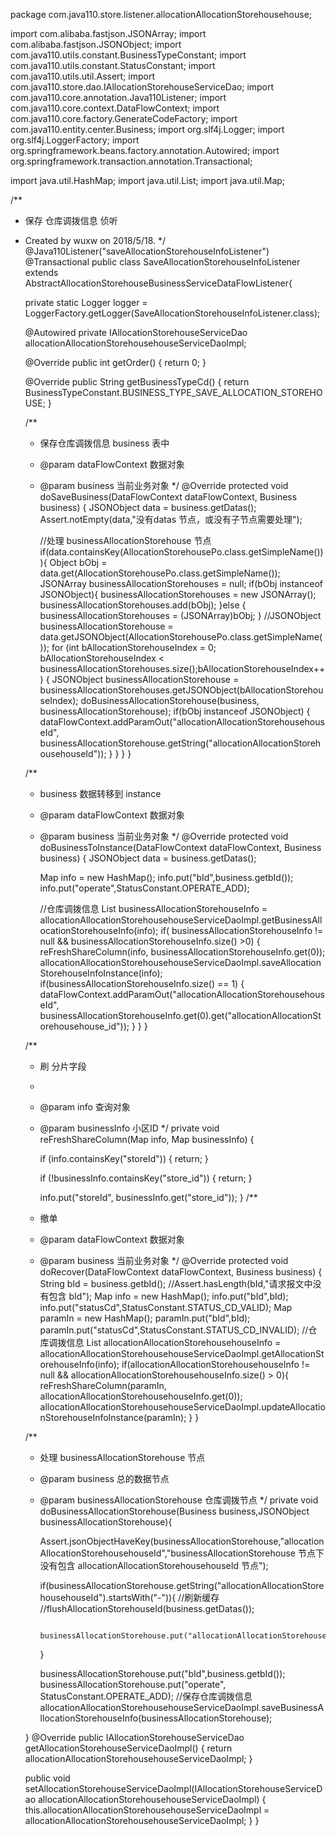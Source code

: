package com.java110.store.listener.allocationAllocationStorehousehouse;

import com.alibaba.fastjson.JSONArray;
import com.alibaba.fastjson.JSONObject;
import com.java110.utils.constant.BusinessTypeConstant;
import com.java110.utils.constant.StatusConstant;
import com.java110.utils.util.Assert;
import com.java110.store.dao.IAllocationStorehouseServiceDao;
import com.java110.core.annotation.Java110Listener;
import com.java110.core.context.DataFlowContext;
import com.java110.core.factory.GenerateCodeFactory;
import com.java110.entity.center.Business;
import org.slf4j.Logger;
import org.slf4j.LoggerFactory;
import org.springframework.beans.factory.annotation.Autowired;
import org.springframework.transaction.annotation.Transactional;

import java.util.HashMap;
import java.util.List;
import java.util.Map;

/**
 * 保存 仓库调拨信息 侦听
 * Created by wuxw on 2018/5/18.
 */
@Java110Listener("saveAllocationStorehouseInfoListener")
@Transactional
public class SaveAllocationStorehouseInfoListener extends AbstractAllocationStorehouseBusinessServiceDataFlowListener{

    private static Logger logger = LoggerFactory.getLogger(SaveAllocationStorehouseInfoListener.class);

    @Autowired
    private IAllocationStorehouseServiceDao allocationAllocationStorehousehouseServiceDaoImpl;

    @Override
    public int getOrder() {
        return 0;
    }

    @Override
    public String getBusinessTypeCd() {
        return BusinessTypeConstant.BUSINESS_TYPE_SAVE_ALLOCATION_STOREHOUSE;
    }

    /**
     * 保存仓库调拨信息 business 表中
     * @param dataFlowContext 数据对象
     * @param business 当前业务对象
     */
    @Override
    protected void doSaveBusiness(DataFlowContext dataFlowContext, Business business) {
        JSONObject data = business.getDatas();
        Assert.notEmpty(data,"没有datas 节点，或没有子节点需要处理");

        //处理 businessAllocationStorehouse 节点
        if(data.containsKey(AllocationStorehousePo.class.getSimpleName())){
            Object bObj = data.get(AllocationStorehousePo.class.getSimpleName());
            JSONArray businessAllocationStorehouses = null;
            if(bObj instanceof JSONObject){
                businessAllocationStorehouses = new JSONArray();
                businessAllocationStorehouses.add(bObj);
            }else {
                businessAllocationStorehouses = (JSONArray)bObj;
            }
            //JSONObject businessAllocationStorehouse = data.getJSONObject(AllocationStorehousePo.class.getSimpleName());
            for (int bAllocationStorehouseIndex = 0; bAllocationStorehouseIndex < businessAllocationStorehouses.size();bAllocationStorehouseIndex++) {
                JSONObject businessAllocationStorehouse = businessAllocationStorehouses.getJSONObject(bAllocationStorehouseIndex);
                doBusinessAllocationStorehouse(business, businessAllocationStorehouse);
                if(bObj instanceof JSONObject) {
                    dataFlowContext.addParamOut("allocationAllocationStorehousehouseId", businessAllocationStorehouse.getString("allocationAllocationStorehousehouseId"));
                }
            }
        }
    }

    /**
     * business 数据转移到 instance
     * @param dataFlowContext 数据对象
     * @param business 当前业务对象
     */
    @Override
    protected void doBusinessToInstance(DataFlowContext dataFlowContext, Business business) {
        JSONObject data = business.getDatas();

        Map info = new HashMap();
        info.put("bId",business.getbId());
        info.put("operate",StatusConstant.OPERATE_ADD);

        //仓库调拨信息
        List<Map> businessAllocationStorehouseInfo = allocationAllocationStorehousehouseServiceDaoImpl.getBusinessAllocationStorehouseInfo(info);
        if( businessAllocationStorehouseInfo != null && businessAllocationStorehouseInfo.size() >0) {
            reFreshShareColumn(info, businessAllocationStorehouseInfo.get(0));
            allocationAllocationStorehousehouseServiceDaoImpl.saveAllocationStorehouseInfoInstance(info);
            if(businessAllocationStorehouseInfo.size() == 1) {
                dataFlowContext.addParamOut("allocationAllocationStorehousehouseId", businessAllocationStorehouseInfo.get(0).get("allocationAllocationStorehousehouse_id"));
            }
        }
    }


    /**
     * 刷 分片字段
     *
     * @param info         查询对象
     * @param businessInfo 小区ID
     */
    private void reFreshShareColumn(Map info, Map businessInfo) {

        if (info.containsKey("storeId")) {
            return;
        }

        if (!businessInfo.containsKey("store_id")) {
            return;
        }

        info.put("storeId", businessInfo.get("store_id"));
    }
    /**
     * 撤单
     * @param dataFlowContext 数据对象
     * @param business 当前业务对象
     */
    @Override
    protected void doRecover(DataFlowContext dataFlowContext, Business business) {
        String bId = business.getbId();
        //Assert.hasLength(bId,"请求报文中没有包含 bId");
        Map info = new HashMap();
        info.put("bId",bId);
        info.put("statusCd",StatusConstant.STATUS_CD_VALID);
        Map paramIn = new HashMap();
        paramIn.put("bId",bId);
        paramIn.put("statusCd",StatusConstant.STATUS_CD_INVALID);
        //仓库调拨信息
        List<Map> allocationAllocationStorehousehouseInfo = allocationAllocationStorehousehouseServiceDaoImpl.getAllocationStorehouseInfo(info);
        if(allocationAllocationStorehousehouseInfo != null && allocationAllocationStorehousehouseInfo.size() > 0){
            reFreshShareColumn(paramIn, allocationAllocationStorehousehouseInfo.get(0));
            allocationAllocationStorehousehouseServiceDaoImpl.updateAllocationStorehouseInfoInstance(paramIn);
        }
    }



    /**
     * 处理 businessAllocationStorehouse 节点
     * @param business 总的数据节点
     * @param businessAllocationStorehouse 仓库调拨节点
     */
    private void doBusinessAllocationStorehouse(Business business,JSONObject businessAllocationStorehouse){

        Assert.jsonObjectHaveKey(businessAllocationStorehouse,"allocationAllocationStorehousehouseId","businessAllocationStorehouse 节点下没有包含 allocationAllocationStorehousehouseId 节点");

        if(businessAllocationStorehouse.getString("allocationAllocationStorehousehouseId").startsWith("-")){
            //刷新缓存
            //flushAllocationStorehouseId(business.getDatas());

            businessAllocationStorehouse.put("allocationAllocationStorehousehouseId",GenerateCodeFactory.getGeneratorId(GenerateCodeFactory.CODE_PREFIX_allocationAllocationStorehousehouseId));

        }

        businessAllocationStorehouse.put("bId",business.getbId());
        businessAllocationStorehouse.put("operate", StatusConstant.OPERATE_ADD);
        //保存仓库调拨信息
        allocationAllocationStorehousehouseServiceDaoImpl.saveBusinessAllocationStorehouseInfo(businessAllocationStorehouse);

    }
    @Override
    public IAllocationStorehouseServiceDao getAllocationStorehouseServiceDaoImpl() {
        return allocationAllocationStorehousehouseServiceDaoImpl;
    }

    public void setAllocationStorehouseServiceDaoImpl(IAllocationStorehouseServiceDao allocationAllocationStorehousehouseServiceDaoImpl) {
        this.allocationAllocationStorehousehouseServiceDaoImpl = allocationAllocationStorehousehouseServiceDaoImpl;
    }
}
